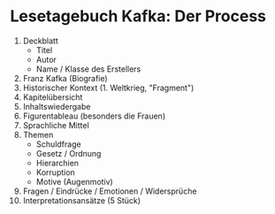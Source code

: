 # Lesetagebuch Kafka: Der Process
1. Deckblatt
   - Titel
   - Autor
   - Name / Klasse des Erstellers
2. Franz Kafka (Biografie)
3. Historischer Kontext (1. Weltkrieg, "Fragment")
4. Kapitelübersicht
5. Inhaltswiedergabe
6. Figurentableau (besonders die Frauen)
7. Sprachliche Mittel
8. Themen
   - Schuldfrage
   - Gesetz / Ordnung
   - Hierarchien
   - Korruption
   - Motive (Augenmotiv)
9. Fragen / Eindrücke / Emotionen / Widersprüche
10. Interpretationsansätze (5 Stück)
